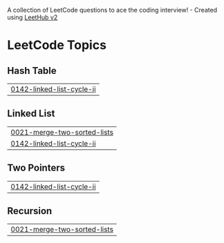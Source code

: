 A collection of LeetCode questions to ace the coding interview! - Created using [LeetHub v2](https://github.com/arunbhardwaj/LeetHub-2.0)
<!---LeetCode Topics Start-->
# LeetCode Topics
## Hash Table
|  |
| ------- |
| [0142-linked-list-cycle-ii](https://github.com/shashank2004pradhan/DSA-LEETCODE-/tree/master/0142-linked-list-cycle-ii) |
## Linked List
|  |
| ------- |
| [0021-merge-two-sorted-lists](https://github.com/shashank2004pradhan/DSA-LEETCODE-/tree/master/0021-merge-two-sorted-lists) |
| [0142-linked-list-cycle-ii](https://github.com/shashank2004pradhan/DSA-LEETCODE-/tree/master/0142-linked-list-cycle-ii) |
## Two Pointers
|  |
| ------- |
| [0142-linked-list-cycle-ii](https://github.com/shashank2004pradhan/DSA-LEETCODE-/tree/master/0142-linked-list-cycle-ii) |
## Recursion
|  |
| ------- |
| [0021-merge-two-sorted-lists](https://github.com/shashank2004pradhan/DSA-LEETCODE-/tree/master/0021-merge-two-sorted-lists) |
<!---LeetCode Topics End-->